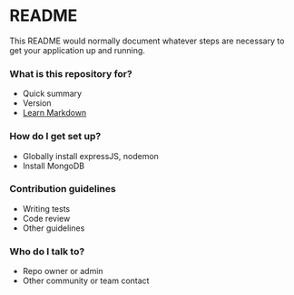 # README #

This README would normally document whatever steps are necessary to get your application up and running.

### What is this repository for? ###

* Quick summary
* Version
* [Learn Markdown](https://bitbucket.org/tutorials/markdowndemo)

### How do I get set up? ###

* Globally install expressJS, nodemon
* Install MongoDB

### Contribution guidelines ###

* Writing tests
* Code review
* Other guidelines

### Who do I talk to? ###

* Repo owner or admin
* Other community or team contact